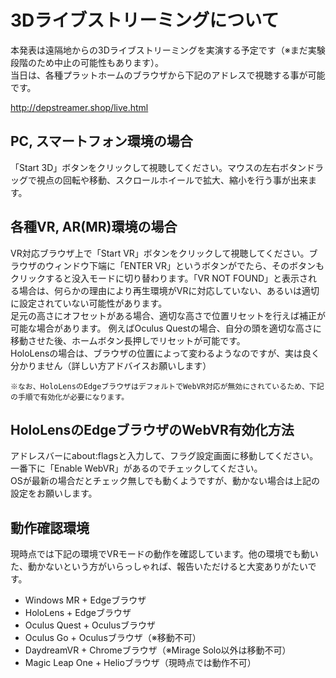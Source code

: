 # 3Dライブストリーミングについて
本発表は遠隔地からの3Dライブストリーミングを実演する予定です（※まだ実験段階のため中止の可能性もあります）。  
当日は、各種プラットホームのブラウザから下記のアドレスで視聴する事が可能です。  

http://depstreamer.shop/live.html

## PC, スマートフォン環境の場合
「Start 3D」ボタンをクリックして視聴してください。マウスの左右ボタンドラッグで視点の回転や移動、スクロールホイールで拡大、縮小を行う事が出来ます。
	
## 各種VR, AR(MR)環境の場合
VR対応ブラウザ上で「Start VR」ボタンをクリックして視聴してください。ブラウザのウィンドウ下端に「ENTER VR」というボタンがでたら、そのボタンもクリックすると没入モードに切り替わります。「VR NOT FOUND」と表示される場合は、何らかの理由により再生環境がVRに対応していない、あるいは適切に設定されていない可能性があります。  
足元の高さにオフセットがある場合、適切な高さで位置リセットを行えば補正が可能な場合があります。
例えばOculus Questの場合、自分の頭を適切な高さに移動させた後、ホームボタン長押しでリセットが可能です。  
HoloLensの場合は、ブラウザの位置によって変わるようなのですが、実は良く分かりません（詳しい方アドバイスお願いします）  
	
	※なお、HoloLensのEdgeブラウザはデフォルトでWebVR対応が無効にされているため、下記の手順で有効化が必要になります。
	
## HoloLensのEdgeブラウザのWebVR有効化方法
アドレスバーにabout:flagsと入力して、フラグ設定画面に移動してください。一番下に「Enable WebVR」があるのでチェックしてください。  
OSが最新の場合だとチェック無しでも動くようですが、動かない場合は上記の設定をお願いします。  

## 動作確認環境
現時点では下記の環境でVRモードの動作を確認しています。他の環境でも動いた、動かないという方がいらっしゃれば、報告いただけると大変ありがたいです。  

- Windows MR + Edgeブラウザ
- HoloLens + Edgeブラウザ
- Oculus Quest + Oculusブラウザ
- Oculus Go + Oculusブラウザ（※移動不可）
- DaydreamVR + Chromeブラウザ（※Mirage Solo以外は移動不可）
- Magic Leap One + Helioブラウザ（現時点では動作不可）


